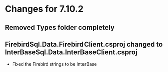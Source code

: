 # Changes for 7.10.2 

## Removed Types folder completely
	
## FirebirdSql.Data.FirebirdClient.csproj changed to InterBaseSql.Data.InterBaseClient.csproj
* Fixed the Firebird strings to be InterBase
		
		